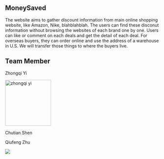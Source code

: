 ## MoneySaved
The website aims to gather discount information from main online shopping website, like Amazon, Nike, blahblahblah.
The users can find these disconut information without browsing the websites of each brand one by one. Users can like or comment on each deals and get the detail of each deal.
For overseas buyers, they can order online and use the address of a warehouse in U.S. We will transfer those things to where the buyers live.

## Team Member

  Zhongqi Yi

<img src=https://media.licdn.com/mpr/mpr/shrinknp_400_400/AAEAAQAAAAAAAAb0AAAAJDNmM2MyZDExLTcwYjctNDI5Ni05NGFiLTE5MGU2YWQ2OTE0MQ.jpg title="zhongqi yi" height="150" />

Chutian Shen

Qiufeng Zhu

<img src=https://media.licdn.com/mpr/mpr/shrinknp_400_400/AAEAAQAAAAAAAAl4AAAAJDc1ZGEyMzk2LWYzZTItNDI3Mi1hM2Q0LTA0NjExNjZiNTRmZA.jpg />
